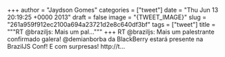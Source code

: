 
+++
author = "Jaydson Gomes"
categories = ["tweet"]
date = "Thu Jun 13 20:19:25 +0000 2013"
draft = false
image = "{TWEET_IMAGE}"
slug = "261a959f912ec2100a694a23721d2e8c640df3bf"
tags = ["tweet"]
title = """RT @braziljs: Mais um pal..."""
+++
RT @braziljs: Mais um palestrante confirmado galera! @demianborba da BlackBerry estará presente na BrazilJS Conf! E com surpresas! http://t…

